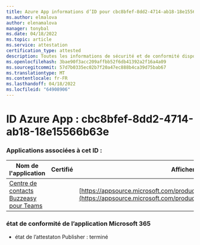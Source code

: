 ```yaml
---
title: Azure App informations d’ID pour cbc8bfef-8dd2-4714-ab18-18e15566b63e
ms.author: elmalova
author: elenamalova
manager: tonybal
ms.date: 04/18/2022
ms.topic: article
ms.service: attestation
certification_type: attested
description: Toutes les informations de sécurité et de conformité disponibles pour cbc8bfef-8dd2-4714-ab18-18e15566b63e.
ms.openlocfilehash: 3bae90f3acc209affbb52f6db41392a2f16a4a09
ms.sourcegitcommit: 57d7b0335ec02b7f20a47ec888b4ca39d75bab67
ms.translationtype: MT
ms.contentlocale: fr-FR
ms.lasthandoff: 04/18/2022
ms.locfileid: "64908906"
---
```

# <a name="azure-app-id-cbc8bfef-8dd2-4714-ab18-18e15566b63e"></a>ID Azure App : cbc8bfef-8dd2-4714-ab18-18e15566b63e


### <a name="apps-associated-with-this-id"></a>Applications associées à cet ID :
| **Nom de l'application** | **Certifié** | **Afficher dans AppSource** |
|--------------|---------------|-----------------------|
| [Centre de contacts Buzzeasy pour Teams](../forward/geomant.buzzeasy_teams_contact_center.md) |  | [https://appsource.microsoft.com/product/office/geomant.buzzeasy_teams_contact_center](https://appsource.microsoft.com/product/office/geomant.buzzeasy_teams_contact_center) |

### <a name="microsoft-365-app-compliance-status"></a>état de conformité de l’application Microsoft 365
- état de l’attestaton Publisher : terminé
